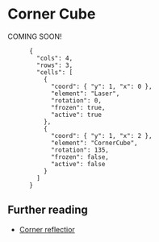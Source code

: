 # Corner Cube

COMING SOON!

```{quantum-board}
      {
        "cols": 4,
        "rows": 3,
        "cells": [
          {
            "coord": { "y": 1, "x": 0 },
            "element": "Laser",
            "rotation": 0,
            "frozen": true,
            "active": true
          },
          {
            "coord": { "y": 1, "x": 2 },
            "element": "CornerCube",
            "rotation": 135,
            "frozen": false,
            "active": false
          }
        ]
      }
```


## Further reading

* [Corner reflectior](https://en.wikipedia.org/wiki/Corner_reflector)
